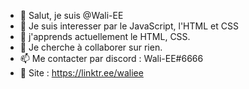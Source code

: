 - 👋 Salut, je suis @Wali-EE
- 👀 Je suis interesser par le JavaScript, l'HTML et CSS
- 🌱 j'apprends actuellement le HTML, CSS.
- 💞️ Je cherche à collaborer sur rien.
- 📫 Me contacter par discord : Wali-EE#6666
- 💌 Site : https://linktr.ee/waliee
